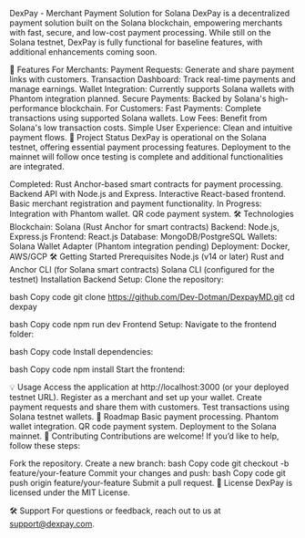 DexPay - Merchant Payment Solution for Solana
DexPay is a decentralized payment solution built on the Solana blockchain, empowering merchants with fast, secure, and low-cost payment processing. While still on the Solana testnet, DexPay is fully functional for baseline features, with additional enhancements coming soon.

🌟 Features
For Merchants:
Payment Requests: Generate and share payment links with customers.
Transaction Dashboard: Track real-time payments and manage earnings.
Wallet Integration: Currently supports Solana wallets with Phantom integration planned.
Secure Payments: Backed by Solana's high-performance blockchain.
For Customers:
Fast Payments: Complete transactions using supported Solana wallets.
Low Fees: Benefit from Solana's low transaction costs.
Simple User Experience: Clean and intuitive payment flows.
🚧 Project Status
DexPay is operational on the Solana testnet, offering essential payment processing features. Deployment to the mainnet will follow once testing is complete and additional functionalities are integrated.

Completed:
Rust Anchor-based smart contracts for payment processing.
Backend API with Node.js and Express.
Interactive React-based frontend.
Basic merchant registration and payment functionality.
In Progress:
Integration with Phantom wallet.
QR code payment system.
🛠 Technologies
Blockchain: Solana (Rust Anchor for smart contracts)
Backend: Node.js, Express.js
Frontend: React.js
Database: MongoDB/PostgreSQL
Wallets: Solana Wallet Adapter (Phantom integration pending)
Deployment: Docker, AWS/GCP
🛠 Getting Started
Prerequisites
Node.js (v14 or later)
Rust and Anchor CLI (for Solana smart contracts)
Solana CLI (configured for the testnet)
Installation
Backend Setup:
Clone the repository:

bash
Copy code
git clone https://github.com/Dev-Dotman/DexpayMD.git
cd dexpay

bash
Copy code
npm run dev
Frontend Setup:
Navigate to the frontend folder:

bash
Copy code
Install dependencies:

bash
Copy code
npm install
Start the frontend:

💡 Usage
Access the application at http://localhost:3000 (or your deployed testnet URL).
Register as a merchant and set up your wallet.
Create payment requests and share them with customers.
Test transactions using Solana testnet wallets.
📅 Roadmap
 Basic payment processing.
 Phantom wallet integration.
 QR code payment system.
 Deployment to the Solana mainnet.
🤝 Contributing
Contributions are welcome! If you’d like to help, follow these steps:

Fork the repository.
Create a new branch:
bash
Copy code
git checkout -b feature/your-feature
Commit your changes and push:
bash
Copy code
git push origin feature/your-feature
Submit a pull request.
📜 License
DexPay is licensed under the MIT License.

🛠 Support
For questions or feedback, reach out to us at support@dexpay.com.

